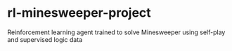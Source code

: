 # rl-minesweeper-project
Reinforcement learning agent trained to solve Minesweeper using self-play and supervised logic data
